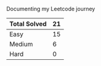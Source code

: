 Documenting my Leetcode journey


Total Solved  | 21
------------- | ------------
Easy  | 15
Medium  | 6
Hard  | 0
